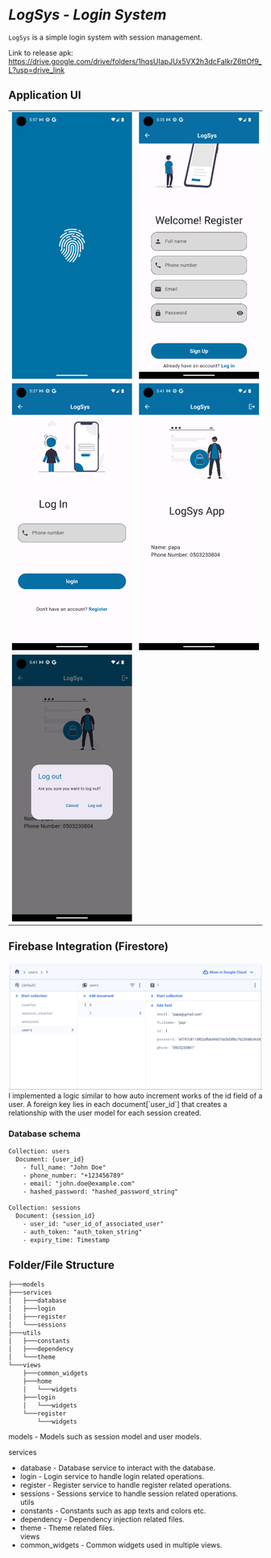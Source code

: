 # _LogSys - Login System_

`LogSys` is a simple login system with session management.

Link to release apk: https://drive.google.com/drive/folders/1hqsUIapJUx5VX2h3dcFaIkrZ6ttOf9_L?usp=drive_link

## Application UI

|                                       |                                         |
| ------------------------------------- | --------------------------------------- |
| ![Image 1](assets/screens/splash.png) | ![Image 2](assets/screens/register.png) |
| ![Image 3](assets/screens/login.png)  | ![Image 4](assets/screens/home.png)     |
| ![Image 5](assets/screens/logout.png) |                                         |

## Firebase Integration (Firestore)

<img src="assets/images/firebase.png" alt="">
<br/>
I implemented a logic similar to how auto increment works of the id field of a user. A foreign key lies in each document[`user_id`] that creates a relationship with the user model for each session created.

### Database schema

```
Collection: users
  Document: {user_id}
    - full_name: "John Doe"
    - phone_number: "+123456789"
    - email: "john.doe@example.com"
    - hashed_password: "hashed_password_string"

Collection: sessions
  Document: {session_id}
    - user_id: "user_id_of_associated_user"
    - auth_token: "auth_token_string"
    - expiry_time: Timestamp
```

## Folder/File Structure

```
├───models
├───services
│   ├───database
│   ├───login
│   ├───register
│   └───sessions
├───utils
│   ├───constants
│   ├───dependency
│   └───theme
└───views
    ├───common_widgets
    ├───home
    │   └───widgets
    ├───login
    │   └───widgets
    └───register
        └───widgets
```

models - Models such as session model and user models. <br/>

services

- database - Database service to interact with the database.
- login - Login service to handle login related operations.
- register - Register service to handle register related operations.
- sessions - Sessions service to handle session related operations. <br/>
  utils
- constants - Constants such as app texts and colors etc.
- dependency - Dependency injection related files.
- theme - Theme related files. <br/>
  views
- common_widgets - Common widgets used in multiple views.
